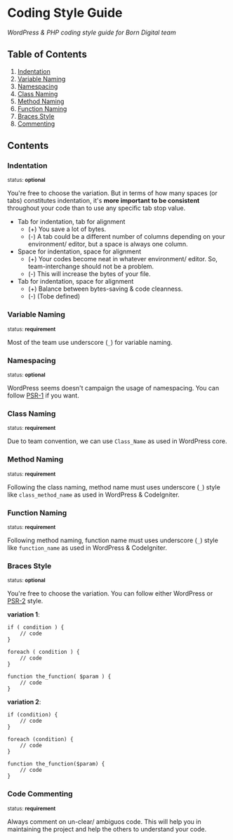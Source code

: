 # Coding Style Guide

*WordPress & PHP coding style guide for Born Digital team*

## Table of Contents

  1. [Indentation](#indentation)
  2. [Variable Naming](#variable-naming)
  3. [Namespacing](#namespacing)
  4. [Class Naming](#class-naming)
  5. [Method Naming](#method-naming)
  6. [Function Naming](#function-naming)
  7. [Braces Style](#braces-style)
  8. [Commenting](#commenting)


## Contents

### Indentation

<sup>status: **optional**</sup>

 You're free to choose the variation. But in terms of how many spaces (or tabs) constitutes indentation, it's **more important to be consistent** throughout your code than to use any specific tab stop value.

- Tab for indentation, tab for alignment
  + (+) You save a lot of bytes.
  + (-) A tab could be a different number of columns depending on your environment/ editor, but a space is always one column.
- Space for indentation, space for alignment
  + (+) Your codes become neat in whatever environment/ editor. So, team-interchange should not be a problem.
  + (-) This will increase the bytes of your file.
- Tab for indentation, space for alignment
  + (+) Balance between bytes-saving & code cleanness.
  + (-) (Tobe defined)

### Variable Naming

<sup>status: **requirement**</sup>

Most of the team use underscore (`_`) for variable naming.

### Namespacing

<sup>status: **optional**</sup>

WordPress seems doesn't campaign the usage of namespacing. You can follow [PSR-1](http://www.php-fig.org/psr/psr-1/) if you want.

### Class Naming

<sup>status: **requirement**</sup>

Due to team convention, we can use `Class_Name` as used in WordPress core.

### Method Naming

<sup>status: **requirement**</sup>

Following the class naming, method name must uses underscore (`_`) style like `class_method_name` as used in WordPress & CodeIgniter.

### Function Naming

<sup>status: **requirement**</sup>

Following method naming, function name must uses underscore (`_`) style like `function_name` as used in WordPress & CodeIgniter.

### Braces Style

<sup>status: **optional**</sup>

You're free to choose the variation. You can follow either WordPress or [PSR-2](http://www.php-fig.org/psr/psr-2/) style.

**variation 1**:

```
if ( condition ) {
    // code
}

foreach ( condition ) {
    // code
}

function the_function( $param ) {
    // code
}

```

**variation 2**:

```
if (condition) {
    // code
}

foreach (condition) {
    // code
}

function the_function($param) {
    // code
}

```

### Code Commenting

<sup>status: **requirement**</sup>

Always comment on un-clear/ ambiguos code. This will help you in maintaining the project and help the others to understand your code.

